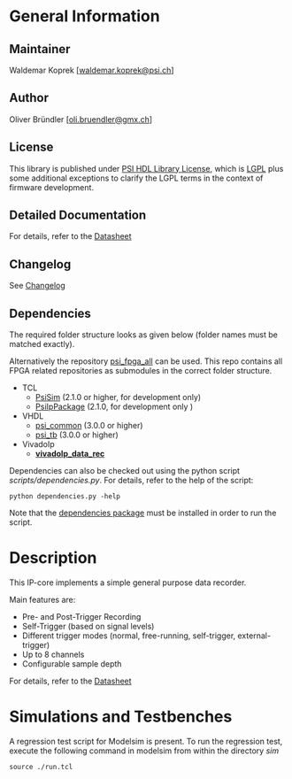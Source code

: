 # General Information

## Maintainer
Waldemar Koprek [waldemar.koprek@psi.ch]

## Author
Oliver Bründler [oli.bruendler@gmx.ch]

## License
This library is published under [PSI HDL Library License](License.txt), which is [LGPL](LGPL2_1.txt) plus some additional exceptions to clarify the LGPL terms in the context of firmware development.

## Detailed Documentation
For details, refer to the [Datasheet](doc/data_rec.pdf)

## Changelog
See [Changelog](Changelog.md)

<!-- DO NOT CHANGE FORMAT: this section is parsed to resolve dependencies -->

## Dependencies

The required folder structure looks as given below (folder names must be matched exactly). 

Alternatively the repository [psi\_fpga\_all](https://github.com/paulscherrerinstitute/psi_fpga_all) can be used. This repo contains all FPGA related repositories as submodules in the correct folder structure.

* TCL
  * [PsiSim](https://github.com/paulscherrerinstitute/PsiSim) (2.1.0 or higher, for development only)
  * [PsiIpPackage](https://github.com/paulscherrerinstitute/PsiIpPackage) (2.1.0, for development only )
* VHDL
  * [psi\_common](https://github.com/paulscherrerinstitute/psi_common) (3.0.0 or higher)
  * [psi\_tb](https://github.com/paulscherrerinstitute/psi_tb) (3.0.0 or higher)
* VivadoIp
  * [**vivadoIp\_data\_rec**](https://github.com/paulscherrerinstitute/vivadoIP_data_rec)
  
<!-- END OF PARSED SECTION -->

Dependencies can also be checked out using the python script *scripts/dependencies.py*. For details, refer to the help of the script:

```
python dependencies.py -help
```

Note that the [dependencies package](https://github.com/paulscherrerinstitute/PsiFpgaLibDependencies) must be installed in order to run the script.

# Description
This IP-core implements a simple general purpose data recorder. 

Main features are:
* Pre- and Post-Trigger Recording
* Self-Trigger (based on signal levels)
* Different trigger modes (normal, free-running, self-trigger, external-trigger)
* Up to 8 channels
* Configurable sample depth

For details, refer to the [Datasheet](doc/data_rec.pdf)

# Simulations and Testbenches

A regression test script for Modelsim is present. To run the regression test, execute the following command in modelsim from within the directory *sim*

```
source ./run.tcl
``` 


 
